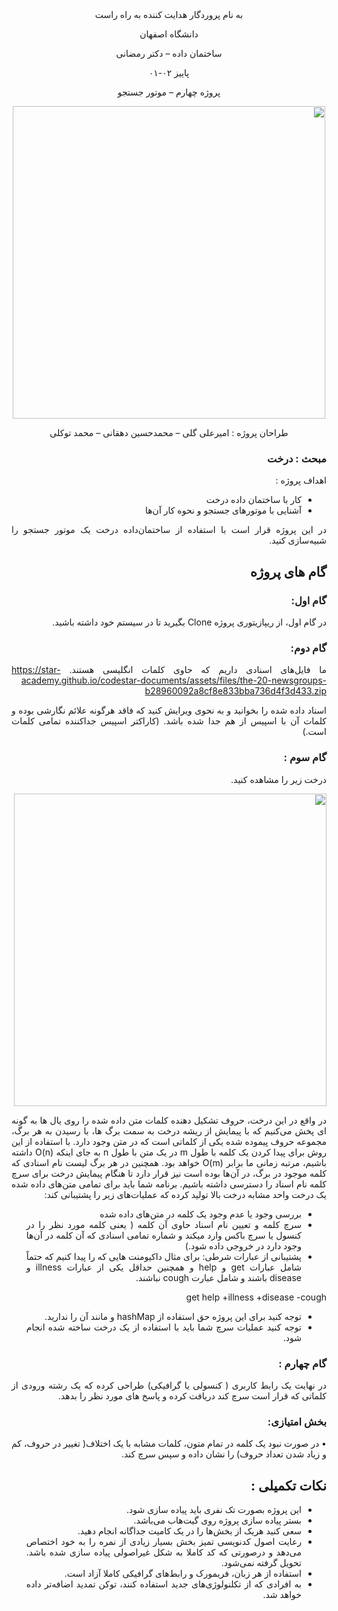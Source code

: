 <div dir='rtl' align="center">
به نام پروردگار هدایت کننده به راه راست

  دانشگاه اصفهان

  ساختمان داده – دکتر رمضانی 

  پاییز ۰۲-۰۱

  پروژه چهارم –  موتور جستجو 


<img src="https://s24.picofile.com/file/8456084100/Picture44.png"  width="500"/>
  
  طراحان پروژه : امیرعلی گلی – محمدحسین دهقانی – محمد توکلی
</div>

<div dir='rtl' align="justify">
  
### مبحث : درخت 
اهداف پروژه :
+ کار با ساختمان داده درخت
+ آشنایی با موتورهای جستجو و نحوه کار آن‌ها



در این پروژه قرار است با استفاده از ساختمان‌داده درخت یک موتور جستجو را شبیه‌سازی کنید.

## گام های پروژه
### گام اول:
در گام اول، از ریپازیتوری پروژه Clone بگیرید تا در سیستم خود داشته باشید.
### گام دوم:
ما فایل‌های اسنادی داریم که حاوی کلمات انگلیسی هستند. 
https://star-academy.github.io/codestar-documents/assets/files/the-20-newsgroups-b28960092a8cf8e833bba736d4f3d433.zip  

اسناد داده شده را بخوانید و به نحوی ویرایش کنید که فاقد هرگونه علائم نگارشی بوده و کلمات آن با اسپیس از هم جدا شده باشد. (کاراکتر اسپیس جداکننده تمامی کلمات است.)


### گام سوم :
  درخت زیر را مشاهده کنید.
  
<img src="https://s24.picofile.com/file/8456084134/Picture45.png"  width="500"/>

در واقع در این درخت، حروف تشکیل دهنده کلمات متن داده شده را روی یال ها به گونه ای پخش می‌کنیم که با پیمایش از ریشه درخت به سمت برگ ها، با رسیدن به هر برگ، مجموعه حروف پیموده شده یکی از کلماتی است که در متن وجود دارد. با استفاده از این روش برای پیدا کردن یک کلمه با طول m در یک متن با طول n به جای اینکه O(n) داشته باشیم، مرتبه زمانی ما برابر O(m) خواهد بود.
همچنین در هر برگ لیست نام اسنادی که کلمه موجود در برگ، در آن‌ها بوده است نیز قرار دارد تا هنگام پیمایش درخت برای سرچ کلمه نام اسناد را دسترسی داشته باشیم.
برنامه شما باید برای تمامی متن‌های داده شده یک درخت واحد مشابه درخت بالا تولید کرده که عملیات‌های زیر را پشتیبانی کند:

-	بررسی وجود یا عدم وجود یک کلمه در متن‌های داده شده
-	سرچ کلمه و تعیین نام  اسناد حاوی آن کلمه ( یعنی کلمه مورد نظر را در کنسول یا سرچ باکس وارد میکند و شماره تمامی اسنادی که آن کلمه در آن‌‌ها وجود دارد در خروجی داده شود.)
-	پشتیبانی از عبارات شرطی:
برای مثال داکیومنت هایی که را پیدا کنیم که حتماً شامل عبارات get و help و همچنین حداقل یکی از عبارات illness و disease باشند و شامل عبارت cough نباشند.

get help +illness +disease -cough

-	توجه کنید برای این پروژه حق استفاده از hashMap و مانند آن را ندارید.
-	توجه کنید عملیات سرچ شما باید با استفاده از یک درخت ساخته شده انجام شود.


### گام چهارم : 
 در نهایت یک رابط کاربری (‌ کنسولی یا گرافیکی) طراحی کرده که یک رشته ورودی از کلماتی که قرار است سرچ کند دریافت کرده و پاسخ های مورد نظر را بدهد.



### بخش امتیازی:
•	در صورت نبود یک کلمه در تمام متون، کلمات مشابه با یک اختلاف( تغییر در حروف، کم و زیاد شدن تعداد حروف)  را نشان داده و سپس سرچ کند.


## نکات تکمیلی :
+ این پروژه بصورت تک نفری باید پیاده سازی شود.
+ بستر پیاده سازی پروژه روی گیت‌هاب می‌باشد.
+ سعی کنید هریک از بخش‌ها را در یک کامیت جداگانه انجام دهید.
+ رعایت اصول کدنویسی تمیز بخش بسیار زیادی از نمره را به خود اختصاص می‌دهد و درصورتی که کد کاملا به شکل غیراصولی پیاده سازی شده باشد. تحویل گرفته نمی‌شود.
+ استفاده از هر زبان، فریمورک و رابط‌های گرافیکی کاملا آزاد است.
+ به افرادی که از تکلنولوژی‌های جدید استفاده کنند، توکن تمدید اضافه‌تر داده خواهد شد.




</div>
